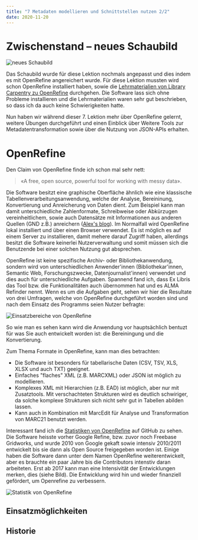 ```yaml
---
title: "7 Metadaten modellieren und Schnittstellen nutzen 2/2"
date: 2020-11-20
---
```

# Zwischenstand – neues Schaubild
![neues Schaubild](https://sakura-72.github.io/my-bain-blog/images/schaubild_openrefine.png)

Das Schaubild wurde für diese Lektion nochmals angepasst und dies indem es mit OpenRefine angereichert wurde. Für diese Lektion mussten wird schon OpenRefine installiert haben, sowie die [Lehrmaterialien von Library Carpentry zu OpenRefine](https://librarycarpentry.org/lc-open-refine/) durchgehen. Die Software lass sich ohne Probleme installieren und die Lehrmaterialien waren sehr gut beschrieben, so dass ich da auch keine Schwierigkeiten hatte.

Nun haben wir während dieser 7. Lektion mehr über OpenRefine gelernt, weitere Übungen durchgeführt und einen Einblick über Weitere Tools zur Metadatentransformation
sowie über die Nutzung von JSON-APIs erhalten.

# OpenRefine
Den Claim von OpenRefine finde ich schon mal sehr nett:
> «A free, open source, powerful tool for working with messy data».

Die Software besitzt eine graphische Oberfläche ähnlich wie eine klassische Tabellenverarbeitungsanwendung, welche der Analyse, Bereininung, Konvertierung und Anreicherung von Daten dient. Zum Beispiel kann man damit unterschiedliche Zahlenformate, Schreibweise oder Abkürzugen vereinheitlichem, sowie auch Datensätze mit Informationen aus anderen Quellen (GND z.B.) anreichern ([Alex's blog](https://alexmuster.github.io/lerntageblog/2020/11/20/tag7.html)). Im Normalfall wird OpenRefine lokal installiert und über einen Browser verwendet. Es ist möglich es auf einem Server zu installieren, damit mehere darauf Zugriff haben, allerdings besitzt die Software keinerlei Nutzerverwaltung und somit müssen sich die Benutzende bei einer solchen Nutzung gut absprechen.

OpenRefine ist keine spezifische Archiv- oder Bibliothekanwendung, sondern wird von unterschiedlichen Anwender'innen (Bibliothekar'innen, Semantic Web, Forschungszwecke, Datenjournalist'innen) verwendet und dies auch für unterschiedliche Aufgaben. Spannend fand ich, dass Ex Libris das Tool bzw. die Funktionalitäten auch übernommen hat und es ALMA Refinder nennt. Wenn es um die Aufgaben geht, sehen wir hier die Resultate von drei Umfragen, welche von OpenRefine durchgeführt worden sind und nach dem Einsatz des Programms seien Nutzer befragte:

![Einsatzbereiche von OpenRefine](https://sakura-72.github.io/my-bain-blog/images/tasks_openrefine.png)

So wie man es sehen kann wird die Anwendung vor hauptsächlich bentuzt für was Sie auch entwickelt worden ist: die Bereiningung und die Konvertierung.

Zum Thema Formate in OpenRefine, kann man dies betrachten:
* Die Software ist besonders für tabellarische Daten (CSV, TSV, XLS, XLSX und auch TXT) geeignet.
* Einfaches "flaches" XML (z.B. MARCXML) oder JSON ist möglich zu modellieren.
* Komplexes XML mit Hierarchien (z.B. EAD) ist möglich, aber nur mit Zusatztools. Mit verschachteten Strukturen wird es deutlich schwiriger, da solche komplexe Strukturen sich nicht sehr gut in Tabellen abilden lassen.
* Kann auch in Kombination mit MarcEdit für Analyse und Transformation von MARC21 benutzt werden.

Interessant fand ich die [Statistiken von OpenRefine](https://github.com/OpenRefine/OpenRefine/graphs/contributors) auf GitHub zu sehen. Die Software heisste vorher Google Refine, bzw. zuvor noch Freebase Gridworks, und wurde 2010 von Google gekaft sowie intensiv 2010/2011 entwickelt bis sie dann als Open Source freigegeben worden ist. Einige haben die Software dann unter dem Namen OpenRefine weiterentwickelt, aber es brauchte ein paar Jahre bis die Contributors intenstiv daran arbeiteten. Erst ab 2017 kann man eine Intensivität der Entwicklungen merken, dies (siehe Bild). Die Entwicklung wird hin und wieder finanziell gefördert, um Openrefine zu verbessern.

![Statistik von OpenRefine](https://sakura-72.github.io/my-bain-blog/images/statistik_openrefine.png)

## Einsatzmöglichkeiten
## Historie

